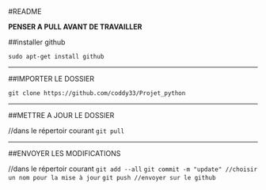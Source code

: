#README

**PENSER A PULL AVANT DE TRAVAILLER**

##installer github

`sudo apt-get install github`

---

##IMPORTER LE DOSSIER

`git clone https://github.com/coddy33/Projet_python`

---

##METTRE A JOUR LE DOSSIER

//dans le répertoir courant
`git pull`

---

##ENVOYER LES MODIFICATIONS

//dans le répertoir courant
`git add --all`
`git commit -m "update" //choisir un nom pour la mise à jour`
`git push //envoyer sur le github`
